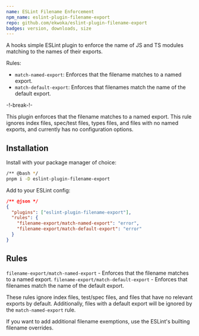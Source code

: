 ```yaml
---
name: ESLint Filename Enforcement
npm_name: eslint-plugin-filename-export
repo: github.com/ekwoka/eslint-plugin-filename-export
badges: version, downloads, size
---
```


A hooks simple ESLint plugin to enforce the name of JS and TS modules matching to the names of their exports.

Rules:

- `match-named-export`: Enforces that the filename matches to a named export.
- `match-default-export`: Enforces that filenames match the name of the default export.

-!-break-!-

This plugin enforces that the filename matches to a named export. This rule ignores index files, spec/test files, types files, and files with no named exports, and currently has no configuration options.

## Installation

Install with your package manager of choice:

```bash
/** @bash */
pnpm i -D eslint-plugin-filename-export
```

Add to your ESLint config:

```json
/** @json */
{
  "plugins": ["eslint-plugin-filename-export"],
  "rules": {
    "filename-export/match-named-export": "error",
    "filename-export/match-default-export": "error"
  }
}
```

## Rules

`filename-export/match-named-export` - Enforces that the filename matches to a named export.
`filename-export/match-default-export` - Enforces that filenames match the name of the default export.

These rules ignore index files, test/spec files, and files that have no relevant exports by default. Additionally, files with a default export will be ignored by the `match-named-export` rule.

If you want to add additional filename exemptions, use the ESLint's builting filename overrides.
